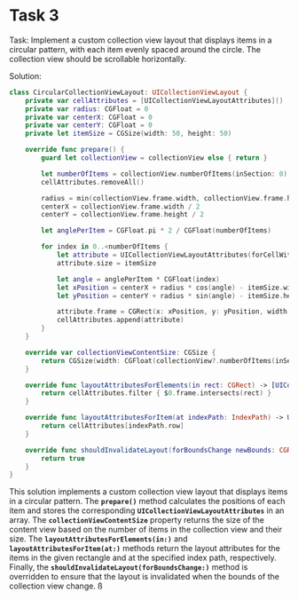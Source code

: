 # Task 3

Task: Implement a custom collection view layout that displays items in a
circular pattern, with each item evenly spaced around the circle. The collection
view should be scrollable horizontally.

Solution:

```swift
class CircularCollectionViewLayout: UICollectionViewLayout {
    private var cellAttributes = [UICollectionViewLayoutAttributes]()
    private var radius: CGFloat = 0
    private var centerX: CGFloat = 0
    private var centerY: CGFloat = 0
    private let itemSize = CGSize(width: 50, height: 50)

    override func prepare() {
        guard let collectionView = collectionView else { return }

        let numberOfItems = collectionView.numberOfItems(inSection: 0)
        cellAttributes.removeAll()

        radius = min(collectionView.frame.width, collectionView.frame.height) / 2
        centerX = collectionView.frame.width / 2
        centerY = collectionView.frame.height / 2

        let anglePerItem = CGFloat.pi * 2 / CGFloat(numberOfItems)

        for index in 0..<numberOfItems {
            let attribute = UICollectionViewLayoutAttributes(forCellWith: IndexPath(item: index, section: 0))
            attribute.size = itemSize

            let angle = anglePerItem * CGFloat(index)
            let xPosition = centerX + radius * cos(angle) - itemSize.width / 2
            let yPosition = centerY + radius * sin(angle) - itemSize.height / 2

            attribute.frame = CGRect(x: xPosition, y: yPosition, width: itemSize.width, height: itemSize.height)
            cellAttributes.append(attribute)
        }
    }

    override var collectionViewContentSize: CGSize {
        return CGSize(width: CGFloat(collectionView?.numberOfItems(inSection: 0) ?? 0) * itemSize.width, height: collectionView?.bounds.height ?? 0)
    }

    override func layoutAttributesForElements(in rect: CGRect) -> [UICollectionViewLayoutAttributes]? {
        return cellAttributes.filter { $0.frame.intersects(rect) }
    }

    override func layoutAttributesForItem(at indexPath: IndexPath) -> UICollectionViewLayoutAttributes? {
        return cellAttributes[indexPath.row]
    }

    override func shouldInvalidateLayout(forBoundsChange newBounds: CGRect) -> Bool {
        return true
    }
}
```

This solution implements a custom collection view layout that displays items in
a circular pattern. The **`prepare()`** method calculates the positions of each
item and stores the corresponding **`UICollectionViewLayoutAttributes`** in an
array. The **`collectionViewContentSize`** property returns the size of the
content view based on the number of items in the collection view and their size.
The **`layoutAttributesForElements(in:)`** and
**`layoutAttributesForItem(at:)`** methods return the layout attributes for the
items in the given rectangle and at the specified index path, respectively.
Finally, the **`shouldInvalidateLayout(forBoundsChange:)`** method is overridden
to ensure that the layout is invalidated when the bounds of the collection view
change. ß

